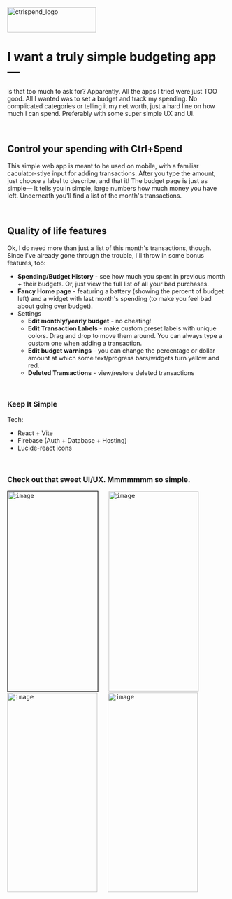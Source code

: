 
<img width="203" height="58" alt="ctrlspend_logo" src="https://github.com/user-attachments/assets/7b52ceb3-b460-485b-bea4-d5e63624a875" />

# I want a truly simple budgeting app—

is that too much to ask for? Apparently. All the apps I tried were just TOO good. All I wanted was to set a budget and track my spending. No complicated categories or telling it my net worth, just a hard line on how much I can spend. Preferably with some super simple UX and UI.

&nbsp;
## Control your spending with Ctrl+Spend

This simple web app is meant to be used on mobile, with a familiar caculator-stlye input for adding transactions. After you type the amount, just choose a label to describe, and that it!
The budget page is just as simple— It tells you in simple, large numbers how much money you have left. Underneath you'll find a list of the month's transactions.

&nbsp;
## Quality of life features

Ok, I do need more than just a list of this month's transactions, though. Since I've already gone through the trouble, I'll throw in some bonus features, too:
- **Spending/Budget History** - see how much you spent in previous month + their budgets. Or, just view the full list of all your bad purchases.
- **Fancy Home page** - featuring a battery (showing the percent of budget left) and a widget with last month's spending (to make you feel bad about going over budget).
- Settings
  - **Edit monthly/yearly budget** - no cheating!
  - **Edit Transaction Labels** - make custom preset labels with unique colors. Drag and drop to move them around. You can always type a custom one when adding a transaction.
  - **Edit budget warnings** - you can change the percentage or dollar amount at which some text/progress bars/widgets turn yellow and red.
  - **Deleted Transactions** - view/restore deleted transactions


&nbsp;
### Keep It Simple
Tech:
- React + Vite
- Firebase (Auth + Database + Hosting)
- Lucide-react icons

&nbsp;
### Check out that sweet UI/UX. Mmmmmmm so simple.
<kbd>
  <img style="border: 1px solid black;" width="206" height="457.5" alt="image" src="https://github.com/user-attachments/assets/8eabc8d5-b841-4df6-bd28-50dd860baed7" />
</kbd>
&nbsp;
&nbsp;
<kbd>
  <img width="206" height="457.5" alt="image" src="https://github.com/user-attachments/assets/a656ab1a-bdf3-4d71-b190-e049cc470ed8" /> 
</kbd>
&nbsp;
&nbsp;
<kbd>
  <img width="206" height="457.5" alt="image" src="https://github.com/user-attachments/assets/5a66cac2-8463-4d24-a526-54d048ee6409" />
</kbd>
&nbsp;
&nbsp;
<kbd>
  <img width="206" height="457.5" alt="image" src="https://github.com/user-attachments/assets/9fd777a6-2e3a-4240-88e5-9275050063f3" />
</kbd>

